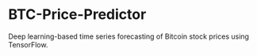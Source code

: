 # BTC-Price-Predictor
Deep learning-based time series forecasting of Bitcoin stock prices using TensorFlow.
